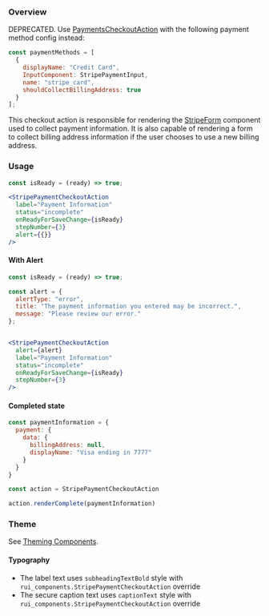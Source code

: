### Overview

DEPRECATED. Use [PaymentsCheckoutAction](/#!/PaymentsCheckoutAction) with the following payment method config instead:

```js static
const paymentMethods = [
  {
    displayName: "Credit Card",
    InputComponent: StripePaymentInput,
    name: "stripe_card",
    shouldCollectBillingAddress: true
  }
];
```

This checkout action is responsible for rendering the [StripeForm](/#!/StripeForm) component used to collect payment information. It is also capable of rendering a form to collect billing address information if the user chooses to use a new billing address.

### Usage

```jsx
const isReady = (ready) => true;

<StripePaymentCheckoutAction
  label="Payment Information"
  status="incomplete"
  onReadyForSaveChange={isReady}
  stepNumber={3}
  alert={{}}
/>

```

#### With Alert
```jsx
const isReady = (ready) => true;

const alert = {
  alertType: "error",
  title: "The payment information you entered may be incorrect.",
  message: "Please review our error."
};


<StripePaymentCheckoutAction
  alert={alert}
  label="Payment Information"
  status="incomplete"
  onReadyForSaveChange={isReady}
  stepNumber={3}
/>
```

#### Completed state

```jsx
const paymentInformation = {
  payment: {
    data: {
      billingAddress: null,
      displayName: "Visa ending in 7777"
    }
  }
}

const action = StripePaymentCheckoutAction

action.renderComplete(paymentInformation)

```

### Theme

See [Theming Components](./#!/Theming%20Components).

#### Typography

- The label text uses `subheadingTextBold` style with `rui_components.StripePaymentCheckoutAction` override
- The secure caption text uses `captionText` style with `rui_components.StripePaymentCheckoutAction` override
